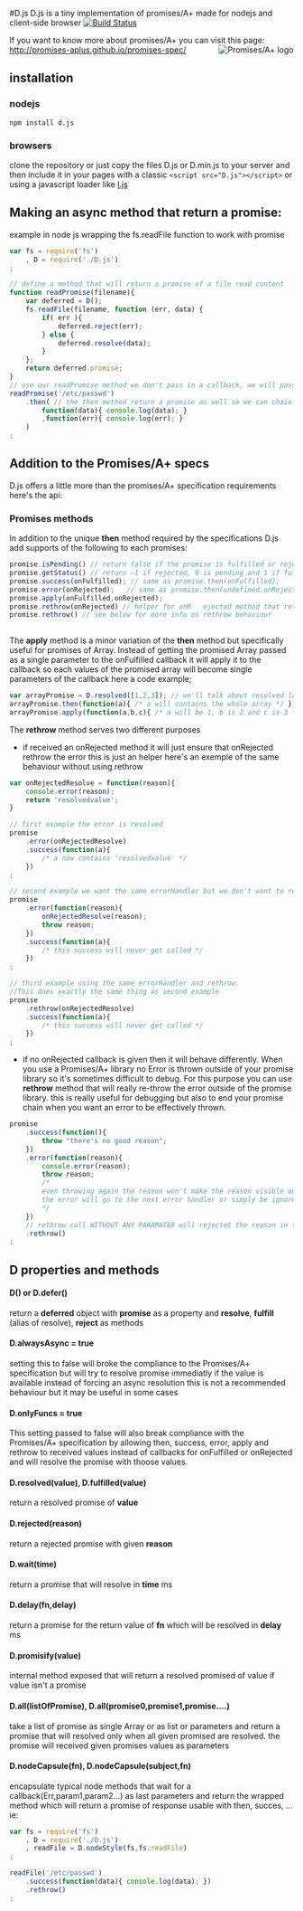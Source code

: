 #D.js
D.js is a tiny implementation of promises/A+ made for nodejs and client-side browser
[![Build Status](https://travis-ci.org/malko/D.js.png?branch=master)](https://travis-ci.org/malko/D.js)

If you want to know more about promises/A+ you can visit this page: http://promises-aplus.github.io/promises-spec/
<a href="http://promises-aplus.github.com/promises-spec">
    <img src="http://promises-aplus.github.com/promises-spec/assets/logo-small.png"
         alt="Promises/A+ logo" title="Promises/A+ 1.0 compliant" align="right" />
</a>

## installation
### nodejs
```npm install d.js```
### browsers
clone the repository or just copy the files D.js or D.min.js to your server and then include it in your pages with a classic 
```<script src="D.js"></script>```
or using a javascript loader like [l.js](https://github.com/malko/l.js)

## Making an async method that return a promise:

example in node js wrapping the fs.readFile function to work with promise
```javascript
var fs = require('fs')
	, D = require('./D.js')
;

// define a method that will return a promise of a file read content
function readPromise(filename){
	var deferred = D();
	fs.readFile(filename, function (err, data) {
  		if( err ){
			deferred.reject(err);
		} else {
			deferred.resolve(data);
		}
	};
	return deferred.promise;
}
// use our readPromise method we don't pass in a callback, we will pass it to the then method
readPromise('/etc/passwd')
	.then( // the then method return a promise as well so we can chain then calls
		function(data){ console.log(data); }
		,function(err){ console.log(err); }
	)
;

```


## Addition to the Promises/A+ specs
D.js offers a little more than the promises/A+ specification requirements here's the api:

### Promises methods
In addition to the unique **then** method required by the specifications D.js add supports of the following to each promises:
```javascript
promise.isPending() // return false if the promise is fulfilled or rejected, true otherwise
promise.getStatus() // return -1 if rejected, 0 is pending and 1 if fulfilled
promise.success(onFulfilled); // same as promise.then(onFulfilled);
promise.error(onRejected);   // same as promise.then(undefined,onRejected);
promise.apply(onFulfilled,onRejected);
promise.rethrow(onRejected) // helper for onR	ejected method that rethrow the reason of the rejection
promise.rethrow() // see below for more info on rethrow behaviour
 

```

The **apply** method is a minor variation of the **then** method but specifically useful for promises of Array. Instead of getting the promised Array passed as a single parameter to the onFulfilled callback it will apply it to the callback so each values of the promised array will become single parameters of the callback here a code example;

```javascript
var arrayPromise = D.resolved([1,2,3]); // we'll talk about resolved later
arrayPromise.then(function(a){ /* a will contains the whole array */ })
arrayPromise.apply(function(a,b,c){ /* a will be 1, b is 2 and c is 3 */ }

```

The **rethrow** method serves two different purposes
 - if received an onRejected method it will just ensure that onRejected rethrow the error this is just an helper here's an exemple of the same behaviour without using rethrow
```javascript
var onRejectedResolve = function(reason){
	console.error(reason);
	return 'resolvedvalue';
}

// first example the error is resolved
promise
	.error(onRejectedResolve)
	.success(function(a){
		/* a now contains 'resolvedvalue' */
	})
;

// second example we want the same errorHandler but we don't want to resolve
promise
	.error(function(reason){
		onRejectedResolve(reason);
		throw reason;
	})
	.success(function(a){
		/* this success will never get called */
	})
;

// third example using the same errorHandler and rethrow. 
//This does exactly the same thing as second example 
promise
	.rethrow(onRejectedResolve)
	.success(function(a){
		/* this success will never get called */
	})
;

```
 - if no onRejected callback is given then it will behave differently. When you use a Promises/A+ library no Error is thrown outside of your promise library so it's sometimes difficult to debug. For this purpose you can use **rethrow** method that will really re-throw the error outside of the promise library. this is really useful for debugging but also to end your promise chain when you want an error to be effectively thrown.
```javascript
promise
	.success(function(){
		throw "there's no good reason";
	})
	.error(function(reason){
		console.error(reason); 
		throw reason; 
		/* 
		even throwing again the reason won't make the reason visible outside the promise library
		the error will go to the next error handler or simply be ignored if no error handler exists
		*/
	})
	// rethrow call WITHOUT ANY PARAMATER will rejectet the reason in the outside world and you will see an uncaught error
	.rethrow()
;
```

## D properties and methods 

#### D() or D.defer()
return a __deferred__ object with **promise** as a property and **resolve**, **fulfill** (alias of resolve), **reject** as methods
#### D.alwaysAsync = true
setting this to false will broke the compliance to the Promises/A+ specification but will try to resolve promise immediatly if the value is available instead of forcing an async resolution this is not a recommended behaviour but it may be useful in some cases
#### D.onlyFuncs = true
This setting passed to false will also break compliance with the Promises/A+ specification by allowing then, success, error, apply and rethrow to received values instead of callbacks for onFulfilled or onRejected and will resolve the promise with thoose values.
#### D.resolved(value), D.fulfilled(value)
return a resolved promise of __value__
#### D.rejected(reason)
return a rejected promise with given __reason__
#### D.wait(time)
return a promise that will resolve in __time__ ms
#### D.delay(fn,delay)
return a promise for the return value of __fn__ which will be resolved in __delay__ ms
#### D.promisify(value)
internal method exposed that will return a resolved promised of value if value isn't a promise
#### D.all(listOfPromise), D.all(promise0,promise1,promise....)
take a list of promise as single Array or as list or parameters and return a promise that will resolved only when all given promised are resolved. the promise will received given promises values as parameters
#### D.nodeCapsule(fn), D.nodeCapsule(subject,fn)
encapsulate typical node methods that wait for a callback(Err,param1,param2...) as last parameters and return the wrapped method which will return a promise of response usable with then, succes, ...
ie:
```javascript
var fs = require('fs')
	, D = require('./D.js')
	, readFile = D.nodeStyle(fs,fs.readFile)
;

readFile('/etc/passwd')
	.success(function(data){ console.log(data); })
	.rethrow()
;

```